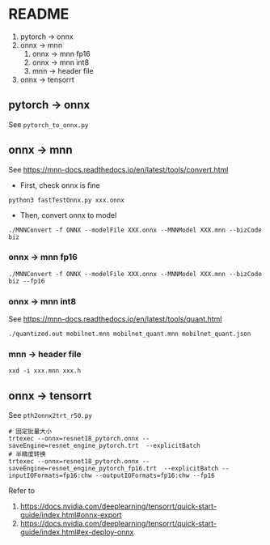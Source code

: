 
# README

1. pytorch -> onnx
2. onnx -> mnn
   1. onnx -> mnn fp16
   2. onnx -> mnn int8
   3. mnn -> header file
3. onnx -> tensorrt

## pytorch -> onnx

See `pytorch_to_onnx.py`

## onnx -> mnn

See https://mnn-docs.readthedocs.io/en/latest/tools/convert.html

* First, check onnx is fine

```shell
python3 fastTestOnnx.py xxx.onnx
```

* Then, convert onnx to model

```shell
./MNNConvert -f ONNX --modelFile XXX.onnx --MNNModel XXX.mnn --bizCode biz
```

### onnx -> mnn fp16

```shell
./MNNConvert -f ONNX --modelFile XXX.onnx --MNNModel XXX.mnn --bizCode biz --fp16
```

### onnx -> mnn int8

See https://mnn-docs.readthedocs.io/en/latest/tools/quant.html

```shell
./quantized.out mobilnet.mnn mobilnet_quant.mnn mobilnet_quant.json
```

### mnn -> header file

```shell
xxd -i xxx.mnn xxx.h
```

## onnx -> tensorrt

See `pth2onnx2trt_r50.py`

```shell
# 固定批量大小
trtexec --onnx=resnet18_pytorch.onnx --saveEngine=resnet_engine_pytorch.trt  --explicitBatch
# 半精度转换
trtexec --onnx=resnet18_pytorch.onnx --saveEngine=resnet_engine_pytorch_fp16.trt  --explicitBatch --inputIOFormats=fp16:chw --outputIOFormats=fp16:chw --fp16
```

Refer to

1. https://docs.nvidia.com/deeplearning/tensorrt/quick-start-guide/index.html#onnx-export
2. https://docs.nvidia.com/deeplearning/tensorrt/quick-start-guide/index.html#ex-deploy-onnx
